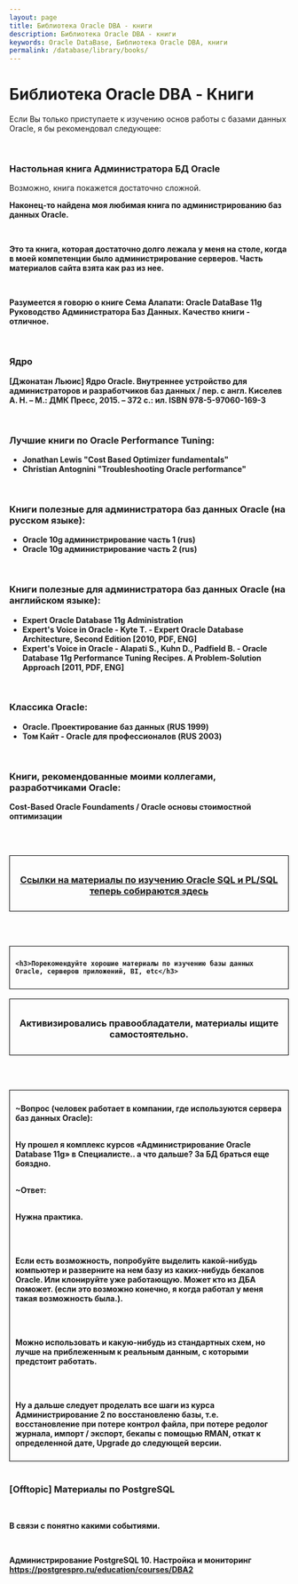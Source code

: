 ```yaml
---
layout: page
title: Библиотека Oracle DBA - книги
description: Библиотека Oracle DBA - книги
keywords: Oracle DataBase, Библиотека Oracle DBA, книги
permalink: /database/library/books/
---
```


# Библиотека Oracle DBA - Книги

Если Вы только приступаете к изучению основ работы с базами данных Oracle, я бы рекомендовал следующее:

<br/>

### Настольная книга Администратора БД Oracle

Возможно, книга покажется достаточно сложной.

<strong>

Наконец-то найдена моя любимая книга по администрированию баз данных Oracle.

<br/>

Это та книга, которая достаточно долго лежала у меня на столе, когда в моей компетенции было администрирование серверов. Часть материалов сайта взята как раз из нее.

<br/>

Разумеется я говорю о книге Сема Алапати: Oracle DataBase 11g Руководство Администратора Баз Данных. Качество книги - отличное.

<br/>

### Ядро

[Джонатан Льюис] Ядро Oracle. Внутреннее устройство для администраторов и разработчиков баз данных / пер. с англ. Киселев А. Н. – М.: ДМК Пресс, 2015. – 372 с.: ил. ISBN 978-5-97060-169-3

<br/>

### Лучшие книги по Oracle Performance Tuning:

- Jonathan Lewis "Cost Based Optimizer fundamentals"
- Christian Antognini "Troubleshooting Oracle performance"

<br/>

### Книги полезные для администратора баз данных Oracle (на русском языке):

<ul>
	<li><strong>Oracle 10g администрирование часть 1 (rus)</strong></li>
	<li><strong>Oracle 10g администрирование часть 2 (rus)</strong></li>

</ul>

<br/>

### Книги полезные для администратора баз данных Oracle (на английском языке):

<ul>
	<li><strong>Expert Oracle Database 11g Administration</strong></li>
	<li><strong>Expert's Voice in Oracle - Kyte T. - Expert Oracle Database Architecture, Second Edition [2010, PDF, ENG]</strong></li>
	<li><strong>Expert's Voice in Oracle - Alapati S., Kuhn D., Padfield B. - Oracle Database 11g Performance Tuning Recipes. A Problem-Solution Approach [2011, PDF, ENG]</strong></li>

</ul>

<br/>

### Классика Oracle:

<ul>
	<li>Oracle. Проектирование баз данных (RUS 1999)</li>
	<li>Том Кайт - Oracle для профессионалов (RUS 2003)</li>
</ul>

<br/>

### Книги, рекомендованные моими коллегами, разработчиками Oracle:

<strong>Cost-Based Oracle Foundaments / Oracle основы стоимостной оптимизации</strong>

<br/><br/>

<div style="padding:10px; border:thin solid black;" align="center">

  <h3><a href="//plsql.ru/beginning/library/">Ссылки на материалы по изучению Oracle SQL и PL/SQL теперь собираются здесь</a></h3>

</div>

<br/><br/>

<div style="padding:10px; border:thin solid black;">

    <h3>Порекомендуйте хорошие материалы по изучению базы данных Oracle, серверов приложений, BI, etc</h3>

</div>

<br/>

<div style="padding:10px; border:thin solid black;" align="center">

  <h3>Активизировались правообладатели, материалы ищите самостоятельно.</h3>

</div>

<br/><br/>

<div style="padding:10px; border:thin solid black;">

~Вопрос (человек работает в компании, где используются сервера баз данных Oracle):<br/><br/>

Ну прошел я комплекс курсов «Администрирование Oracle Database 11g» в Специалисте.. а что дальше? За БД браться еще бояздно.<br/><br/>

~Ответ:<br/><br/>

Нужна практика.

<br/><br/>

Если есть возможность, попробуйте выделить какой-нибудь компьютер и разверните на нем базу из каких-нибудь бекапов Oracle. Или
клонируйте уже работающую. Может кто из ДБА поможет.
(если это возможно конечно, я когда работал у меня такая
возможность была.).

<br/><br/>

Можно использовать и какую-нибудь из стандартных
схем, но лучше на приблеженным к реальным данным, с которыми
предстоит работать.

<br/><br/>

Ну а дальше следует проделать все шаги из курса Администрирование 2 по
восстановленю базы, т.е. восстановление при потере контрол файла, при
потере редолог журнала, импорт / экспорт, бекапы с помощью RMAN,
откат к определенной дате, Upgrade до следующей версии.

</div>

<br/>

### [Offtopic] Материалы по PostgreSQL

<br/>

В связи с понятно какими событиями.

<br/>

**Администрирование PostgreSQL 10. Настройка и мониторинг**  
https://postgrespro.ru/education/courses/DBA2
